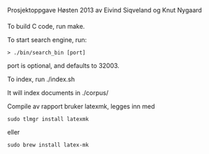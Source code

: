 Prosjektoppgave Høsten 2013
av Eivind Siqveland og Knut Nygaard
####

To build C code, run make.

To start search engine, run:

    > ./bin/search_bin [port]

port is optional, and defaults to 32003.

To index, run
    ./index.sh

It will index documents in ./corpus/


Compile av rapport bruker latexmk, legges inn med

    sudo tlmgr install latexmk

eller

    sudo brew install latex-mk
